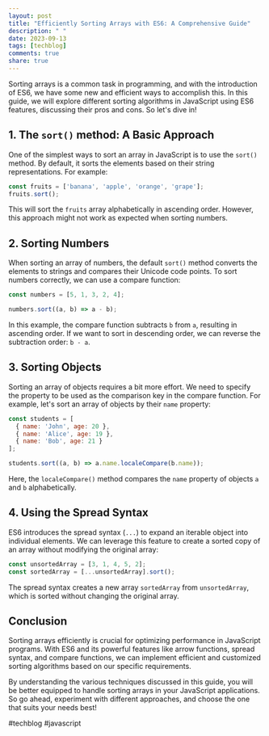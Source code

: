 ```yaml
---
layout: post
title: "Efficiently Sorting Arrays with ES6: A Comprehensive Guide"
description: " "
date: 2023-09-13
tags: [techblog]
comments: true
share: true
---
```


Sorting arrays is a common task in programming, and with the introduction of ES6, we have some new and efficient ways to accomplish this. In this guide, we will explore different sorting algorithms in JavaScript using ES6 features, discussing their pros and cons. So let's dive in!

## 1. The `sort()` method: A Basic Approach

One of the simplest ways to sort an array in JavaScript is to use the `sort()` method. By default, it sorts the elements based on their string representations. For example:

```javascript
const fruits = ['banana', 'apple', 'orange', 'grape'];
fruits.sort();
```

This will sort the `fruits` array alphabetically in ascending order. However, this approach might not work as expected when sorting numbers.

## 2. Sorting Numbers

When sorting an array of numbers, the default `sort()` method converts the elements to strings and compares their Unicode code points. To sort numbers correctly, we can use a compare function:

```javascript
const numbers = [5, 1, 3, 2, 4];

numbers.sort((a, b) => a - b);
```

In this example, the compare function subtracts `b` from `a`, resulting in ascending order. If we want to sort in descending order, we can reverse the subtraction order: `b - a`.

## 3. Sorting Objects

Sorting an array of objects requires a bit more effort. We need to specify the property to be used as the comparison key in the compare function. For example, let's sort an array of objects by their `name` property:

```javascript
const students = [
  { name: 'John', age: 20 },
  { name: 'Alice', age: 19 },
  { name: 'Bob', age: 21 }
];

students.sort((a, b) => a.name.localeCompare(b.name));
```

Here, the `localeCompare()` method compares the `name` property of objects `a` and `b` alphabetically.

## 4. Using the Spread Syntax

ES6 introduces the spread syntax (`...`) to expand an iterable object into individual elements. We can leverage this feature to create a sorted copy of an array without modifying the original array:

```javascript
const unsortedArray = [3, 1, 4, 5, 2];
const sortedArray = [...unsortedArray].sort();
```

The spread syntax creates a new array `sortedArray` from `unsortedArray`, which is sorted without changing the original array.

## Conclusion

Sorting arrays efficiently is crucial for optimizing performance in JavaScript programs. With ES6 and its powerful features like arrow functions, spread syntax, and compare functions, we can implement efficient and customized sorting algorithms based on our specific requirements.

By understanding the various techniques discussed in this guide, you will be better equipped to handle sorting arrays in your JavaScript applications. So go ahead, experiment with different approaches, and choose the one that suits your needs best!

#techblog #javascript